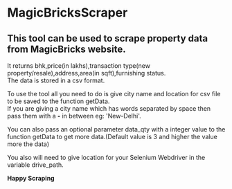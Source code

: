 # MagicBricksScraper

## This tool can be used to scrape property data from MagicBricks website.<br/>
It returns bhk,price(in lakhs),transaction type(new property/resale),address,area(in sqft),furnishing status.<br/>
The data is stored in a csv format.<br/>

To use the tool all you need to do is give city name and location for csv file to be saved to the function getData.<br/>If you are giving a city name which has words separated by space then pass them with a <b>-</b> in between eg: 'New-Delhi'.<br/>

You can also pass an optional parameter data_qty with a integer value to the function getData to get more data.(Default value is 3 and higher the value more the data)<br/>


You also will need to give location for your Selenium Webdriver in the variable drive_path.<br/>

<b>Happy Scraping</b>
